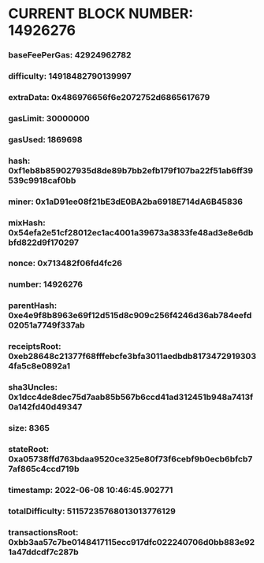 # CURRENT BLOCK NUMBER: 14926276

### baseFeePerGas: 42924962782
### difficulty: 14918482790139997
### extraData: 0x486976656f6e2072752d6865617679
### gasLimit: 30000000
### gasUsed: 1869698
### hash: 0xf1eb8b859027935d8de89b7bb2efb179f107ba22f51ab6ff39539c9918caf0bb
### miner: 0x1aD91ee08f21bE3dE0BA2ba6918E714dA6B45836
### mixHash: 0x54efa2e51cf28012ec1ac4001a39673a3833fe48ad3e8e6dbbfd822d9f170297
### nonce: 0x713482f06fd4fc26
### number: 14926276
### parentHash: 0xe4e9f8b8963e69f12d515d8c909c256f4246d36ab784eefd02051a7749f337ab
### receiptsRoot: 0xeb28648c21377f68fffebcfe3bfa3011aedbdb81734729193034fa5c8e0892a1
### sha3Uncles: 0x1dcc4de8dec75d7aab85b567b6ccd41ad312451b948a7413f0a142fd40d49347
### size: 8365
### stateRoot: 0xa05738ffd763bdaa9520ce325e80f73f6cebf9b0ecb6bfcb77af865c4ccd719b
### timestamp: 2022-06-08 10:46:45.902771
### totalDifficulty: 51157235768013013776129
### transactionsRoot: 0xbb3aa57c7be0148417115ecc917dfc022240706d0bb883e921a47ddcdf7c287b
